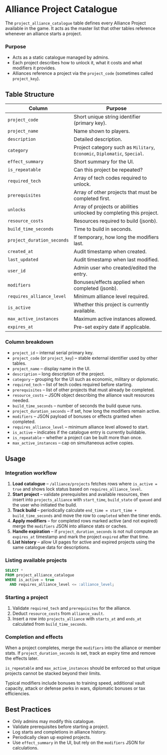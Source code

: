 # Alliance Project Catalogue

The `project_alliance_catalogue` table defines every Alliance Project available in the game. It acts as the master list that other tables reference whenever an alliance starts a project.

### Purpose

* Acts as a static catalogue managed by admins.
* Each project describes how to unlock it, what it costs and what modifiers it provides.
* Alliances reference a project via the `project_code` (sometimes called `project_key`).

## Table Structure

| Column | Purpose |
| --- | --- |
| `project_code` | Short unique string identifier (primary key). |
| `project_name` | Name shown to players. |
| `description` | Detailed description. |
| `category` | Project category such as `Military`, `Economic`, `Diplomatic`, `Special`. |
| `effect_summary` | Short summary for the UI. |
| `is_repeatable` | Can this project be repeated? |
| `required_tech` | Array of tech codes required to unlock. |
| `prerequisites` | Array of other projects that must be completed first. |
| `unlocks` | Array of projects or abilities unlocked by completing this project. |
| `resource_costs` | Resources required to build (jsonb). |
| `build_time_seconds` | Time to build in seconds. |
| `project_duration_seconds` | If temporary, how long the modifiers last. |
| `created_at` | Audit timestamp when created. |
| `last_updated` | Audit timestamp when last modified. |
| `user_id` | Admin user who created/edited the entry. |
| `modifiers` | Bonuses/effects applied when completed (jsonb). |
| `requires_alliance_level` | Minimum alliance level required. |
| `is_active` | Whether this project is currently available. |
| `max_active_instances` | Maximum active instances allowed. |
| `expires_at` | Pre-set expiry date if applicable. |

### Column breakdown

* `project_id` – internal serial primary key.
* `project_code` (or `project_key`) – stable external identifier used by other tables.
* `project_name` – display name in the UI.
* `description` – long description of the project.
* `category` – grouping for the UI such as economic, military or diplomatic.
* `required_tech` – list of tech codes required before starting.
* `prerequisites` – list of other projects that must already be completed.
* `resource_costs` – JSON object describing the alliance vault resources needed.
* `build_time_seconds` – number of seconds the build queue runs.
* `project_duration_seconds` – if set, how long the modifiers remain active.
* `modifiers` – JSON payload of bonuses or effects granted when completed.
* `requires_alliance_level` – minimum alliance level allowed to start.
* `is_active` – indicates if the catalogue entry is currently buildable.
* `is_repeatable` – whether a project can be built more than once.
* `max_active_instances` – cap on simultaneous active copies.

## Usage

### Integration workflow

1. **Load catalogue** – `/alliance/projects` fetches rows where `is_active = true` and shows lock status based on `requires_alliance_level`.
2. **Start project** – validate prerequisites and available resources, then insert into `projects_alliance` with `start_time`, `build_state` of `queued` and the user who initiated the build.
3. **Track build** – periodically calculate `end_time = start_time + build_time_seconds` and move the row to `completed` when the timer ends.
4. **Apply modifiers** – for completed rows marked active (and not expired) merge the `modifiers` JSON into alliance stats or caches.
5. **Handle expiration** – if `project_duration_seconds` is not null compute an `expires_at` timestamp and mark the project `expired` after that time.
6. **List history** – allow UI pages for active and expired projects using the same catalogue data for descriptions.

### Listing available projects

```sql
SELECT *
FROM project_alliance_catalogue
WHERE is_active = true
  AND requires_alliance_level <= :alliance_level;
```

### Starting a project

1. Validate `required_tech` and `prerequisites` for the alliance.
2. Deduct `resource_costs` from `alliance_vault`.
3. Insert a row into `projects_alliance` with `starts_at` and `ends_at` calculated from `build_time_seconds`.

### Completion and effects

When a project completes, merge the `modifiers` into the alliance or member stats. If `project_duration_seconds` is set, track an expiry time and remove the effects later.

`is_repeatable` and `max_active_instances` should be enforced so that unique projects cannot be stacked beyond their limits.

Typical modifiers include bonuses to training speed, additional vault capacity, attack or defense perks in wars, diplomatic bonuses or tax efficiencies.

## Best Practices

* Only admins may modify this catalogue.
* Validate prerequisites before starting a project.
* Log starts and completions in alliance history.
* Periodically clean up expired projects.
* Use `effect_summary` in the UI, but rely on the `modifiers` JSON for calculations.
